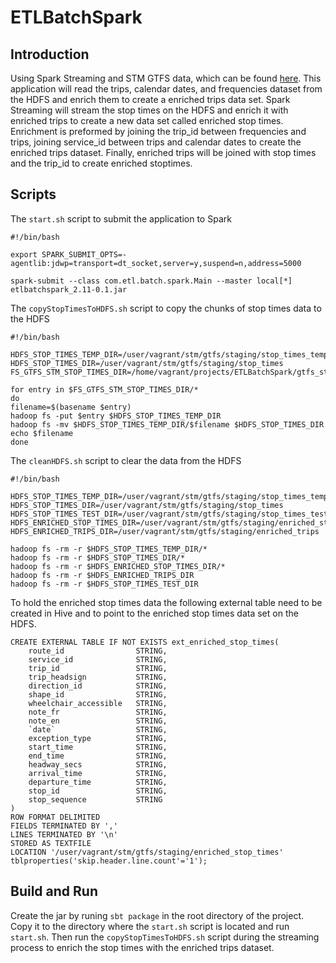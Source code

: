 # ETLBatchSpark

## Introduction

Using Spark Streaming and STM GTFS data, which can be found [here](http://www.stm.info/en/about/developers). This application will read the trips, calendar dates, and frequencies dataset from the HDFS and enrich them to create a enriched trips data set. Spark Streaming will stream the stop times on the HDFS and enrich it with enriched trips to create a new data set called enriched stop times. Enrichment is preformed by joining the trip_id between frequencies and trips, joining service_id between trips and calendar dates to create the enriched trips dataset. Finally, enriched trips will be joined with stop times and the trip_id to create enriched stoptimes.

## Scripts

The ```start.sh``` script to submit the application to Spark

```
#!/bin/bash

export SPARK_SUBMIT_OPTS=-agentlib:jdwp=transport=dt_socket,server=y,suspend=n,address=5000

spark-submit --class com.etl.batch.spark.Main --master local[*] etlbatchspark_2.11-0.1.jar
```

The ```copyStopTimesToHDFS.sh``` script to copy the chunks of stop times data to the HDFS
```
#!/bin/bash

HDFS_STOP_TIMES_TEMP_DIR=/user/vagrant/stm/gtfs/staging/stop_times_temp
HDFS_STOP_TIMES_DIR=/user/vagrant/stm/gtfs/staging/stop_times
FS_GTFS_STM_STOP_TIMES_DIR=/home/vagrant/projects/ETLBatchSpark/gtfs_stm/stop_times

for entry in $FS_GTFS_STM_STOP_TIMES_DIR/*
do
filename=$(basename $entry)
hadoop fs -put $entry $HDFS_STOP_TIMES_TEMP_DIR
hadoop fs -mv $HDFS_STOP_TIMES_TEMP_DIR/$filename $HDFS_STOP_TIMES_DIR
echo $filename
done
```

The ```cleanHDFS.sh``` script to clear the data from the HDFS
```
#!/bin/bash

HDFS_STOP_TIMES_TEMP_DIR=/user/vagrant/stm/gtfs/staging/stop_times_temp
HDFS_STOP_TIMES_DIR=/user/vagrant/stm/gtfs/staging/stop_times
HDFS_STOP_TIMES_TEST_DIR=/user/vagrant/stm/gtfs/staging/stop_times_test
HDFS_ENRICHED_STOP_TIMES_DIR=/user/vagrant/stm/gtfs/staging/enriched_stop_times
HDFS_ENRICHED_TRIPS_DIR=/user/vagrant/stm/gtfs/staging/enriched_trips

hadoop fs -rm -r $HDFS_STOP_TIMES_TEMP_DIR/*
hadoop fs -rm -r $HDFS_STOP_TIMES_DIR/*
hadoop fs -rm -r $HDFS_ENRICHED_STOP_TIMES_DIR/*
hadoop fs -rm -r $HDFS_ENRICHED_TRIPS_DIR
hadoop fs -rm -r $HDFS_STOP_TIMES_TEST_DIR
```

To hold the enriched stop times data the following external table need to be created in Hive and to point to the enriched stop times data set on the HDFS.

```
CREATE EXTERNAL TABLE IF NOT EXISTS ext_enriched_stop_times(
    route_id                STRING,
    service_id              STRING,
    trip_id                 STRING,
    trip_headsign           STRING,
    direction_id            STRING,
    shape_id                STRING,
    wheelchair_accessible   STRING,
    note_fr                 STRING,
    note_en                 STRING,
    `date`                  STRING,
    exception_type          STRING,
    start_time              STRING,
    end_time                STRING,
    headway_secs            STRING,
    arrival_time            STRING,
    departure_time          STRING,
    stop_id                 STRING,
    stop_sequence           STRING
)
ROW FORMAT DELIMITED
FIELDS TERMINATED BY ','
LINES TERMINATED BY '\n'
STORED AS TEXTFILE
LOCATION '/user/vagrant/stm/gtfs/staging/enriched_stop_times'
tblproperties('skip.header.line.count'='1');
```
## Build and Run

Create the jar by runing ```sbt package``` in the root directory of the project. Copy it to the directory where the ```start.sh``` script is located and run ```start.sh```. Then run the ```copyStopTimesToHDFS.sh``` script during the streaming process to enrich the stop times with the enriched trips dataset.
